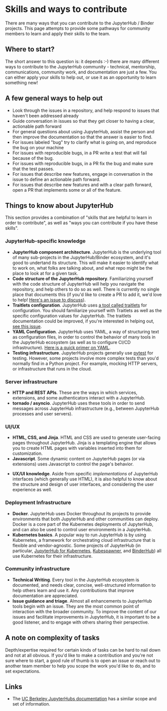 # Skills and ways to contribute

There are many ways that you can contribute to the JupyterHub / Binder projects.
This page attempts to provide some pathways for community members to learn and
apply their skills to the team.

## Where to start?

The short answer to this question is: it depends :-)  there are many
different ways to contribute to the JupyterHub community - technical, mentorship,
communications, community work, and documentation are just a few. You can either
apply your skills to help out, or use it as an opportunity to learn something new!

## A few general ways to help out

* Look through the issues in a repository, and help respond to issues that haven't been addressed already
* Guide conversation in issues so that they get closer to having a clear, actionable path forward
* For general questions about using JupyterHub, assist the person and then improve the documentation
  so that the answer is easier to find.
* For issues labeled "bug" try to clarify what is going on, and reproduce the bug on your machine
* For issues with reproducible bugs, in a PR write a test that will fail because of the bug.
* For issues with reproducible bugs, in a PR fix the bug and make sure that the test passes.
* For issues that describe new features, engage in conversation in the issue to define an actionable
  path forward.
* For issues that describe new features and with a clear path forward, open a PR that implements
  some or all of the feature.

## Things to know about JupyterHub

This section provides a combination of "skills that are helpful to learn in order
to contribute", as well as "ways you can contribute if you have these skills".

### JupyterHub-specific knowledge

- **JupyterHub component architecture**. JupyterHub is the underlying tool of many
  sub-projects in the JupyterHub/Binder ecosystem, and it's good to undertand its
  structure. This will make it easier to identify what to work on, what folks are
  talking about, and what repo might be the place to look at for a given task.
- **Code structure of the JupyterHub repository**. Familiarizing yourself with the code structure of
  JupyterHub will help you navigate the repository, and help others to do so as well.
  There is currently no single place that documents this (if you'd like to create a
  PR to add it, we'd love to help! [Here's an issue to discuss](https://github.com/jupyterhub/jupyterhub/issues/3080)).
- **Traitlets configuration**. JupyterHub uses [a tool called traitlets](https://traitlets.readthedocs.io/en/stable/)
  for configuration. You should familiarize yourself with Traitlets as well as the
  specific configuration values for JupyterHub. The traitlets documentation could be
  improved, if you're interested in helping out, [see this issue](https://github.com/jupyterhub/team-compass/issues/300).
- **YAML Configuration**. JupyterHub uses YAML, a way of structuring text as configuration
  files, in order to control the behavior of many tools in the JupyterHub ecosystem (as
  well as to configure CI/CD infrastructure). [Here is a quick primer on YAML](https://github.com/darvid/trine/wiki/YAML-Primer).
- **Testing infrastructure**. JupyterHub projects generally use [pytest](https://docs.pytest.org/en/stable/)
  for testing. However, some projects involve more complex tests than you'd normally find
  in a Python project. For example, mocking HTTP servers, or infrastructure that runs in the cloud.

### Server infrastructure

- **HTTP and REST APIs**. These are the ways in which services, extensions, and some
  authenticators interact with a JupyterHub.
- **tornado / asyncio**. JupyterHub uses these tools in order to send messages across
  JupyterHub infrastructure (e.g., between JupyterHub processes and user servers).

### UI/UX

- **HTML, CSS, and Jinja**. HTML and CSS are used to generate user-facing pages throughout
  JupyterHub. Jinja is a templating engine that allows you to create HTML pages with
  variables inserted into them for customization.
- **Javascript**. Some dynamic content on JupyterHub pages (or via extensions) uses
  Javascript to control the page's behavior.
* **UX/UI knowledge**. Aside from specific *implementations* of JupyterHub interfaces
  (which generally use HTML), it is also helpful to know about the structure and design
  of user interfaces, and considering the user experience as well.

### Deployment Infrastructure

- **Docker**. JupyterHub uses Docker throughout its projects to provide environments that
  both JupyterHub and other communities can deploy. Docker is a core part of the Kubernetes
  deployments of JupyterHub, and can also be used to control user environments in a JupyterHub.
- **Kubernetes basics**. A popular way to run JupyterHub is by using Kubernetes, a
  framework for orchestrating cloud infrastructure that is flexible and vendor-agnostic.
  Some projects of JupyterHub (in particular, [JupyterHub for Kubernetes](https://z2jh.jupyter.org),
  [Kubespawner](https://jupyterhub-kubespawner.readthedocs.io/en/latest/), and
  [BinderHub](https://binderhub.readthedocs.io/)) all use Kubernetes for their infrastructure.

### Community infrastructure

* **Technical Writing**. Every tool in the JupyterHub ecosystem is documented, and needs
  clear, concise, well-structured information to help others learn and use it. Any
  contributions that improve documentation are appreciated.
* **Issue guidance and triage**. Almost all enhancements to JupyterHub tools begin with
  an issue. They are the most common point of interaction with the broader community.
  To improve the content of our issues and facilitate improvements in JupyterHub, it is
  important to be a good listener, and to engage with others sharing their perspective.

## A note on complexity of tasks

Depth/expertise required for certain kinds of tasks can be hard to nail down and not at
all obvious. If you'd like to make a contribution and you're not sure where to start,
a good rule of thumb is to open an issue or reach out to another team member to help
you scope the work you'd like to do, and to set expectations.

## Links

* The [UC Berkeley JupyterHubs documentation](https://docs.datahub.berkeley.edu/en/latest/pre-reqs.html)
  has a similar scope and set of information.
